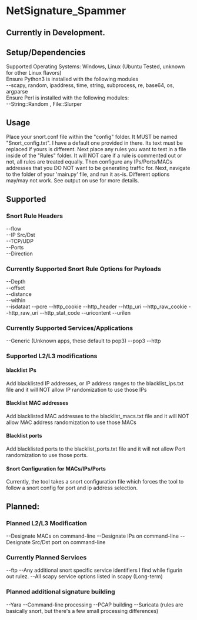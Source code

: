 # NetSignature_Spammer

## Currently in Development.
## Setup/Dependencies
  Supported Operating Systems: Windows, Linux (Ubuntu Tested, unknown for other Linux flavors)  
  Ensure Python3 is installed with the following modules  
    --scapy, random, ipaddress, time, string, subprocess, re, base64, os, argparse  
  Ensure Perl is installed with the following modules:  
    --String::Random , File::Slurper  
## Usage
  Place your snort.conf file within the "config" folder. It MUST be named "Snort_config.txt".  I have a default one provided in there. Its text must be replaced if yours is different. Next place any rules you want to test in a file inside of the "Rules" folder. It will NOT care if a rule is commented out or not, all rules are treated equally. Then configure any IPs/Ports/MACs addresses that you DO NOT want to be generating traffic for. Next, navigate to the folder of your 'main.py' file, and run it as-is.  Different options may/may not work. See output on use for more details. 
## Supported
### Snort Rule Headers
  --flow  
  --IP Src/Dst  
  --TCP/UDP  
  --Ports  
  --Direction  
### Currently Supported Snort Rule Options for Payloads
  --Depth  
  --offset  
  --distance  
  --within  
  --isdataat
  --pcre
  --http_cookie
  --http_header
  --http_uri
  --http_raw_cookie
  --http_raw_uri
  --http_stat_code
  --uricontent
  --urilen
### Currently Supported Services/Applications
  --Generic (Unknown apps, these default to pop3)
  --pop3
  --http
### Supported L2/L3 modifications
#### blacklist IPs
  Add blacklisted IP addresses, or IP address ranges to the blacklist_ips.txt file and it will NOT allow IP randomization to use those IPs
#### Blacklist MAC addresses
  Add blacklisted MAC addresses to the blacklist_macs.txt file and it will NOT allow MAC address randomization to use those MACs
#### Blacklist ports
  Add blacklisted ports to the blacklist_ports.txt file and it will not allow Port randomization to use those ports.
#### Snort Configuration for MACs/IPs/Ports
  Currently, the tool takes a snort configuration file which forces the tool to follow a snort config for port and ip address selection.
## Planned:
### Planned L2/L3 Modification
  --Designate MACs on command-line
  --Designate IPs on command-line
  --Designate Src/Dst port on command-line
  
### Currently Planned Services
  --ftp
  --Any additional snort specific service identifiers I find while figurin out rulez.
  --All scapy service options listed in scapy (Long-term)
  
### Planned additional signature building
  --Yara
  --Command-line processing
  --PCAP building
  --Suricata (rules are basically snort, but there's a few small processing differences)

